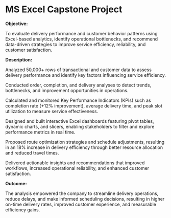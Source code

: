 # MS Excel Capstone Project

**Objective:**

To evaluate delivery performance and customer behavior patterns using Excel-based analytics, identify operational bottlenecks, and recommend data-driven strategies to improve service efficiency, reliability, and customer satisfaction.

**Description:**

Analyzed 50,000+ rows of transactional and customer data to assess delivery performance and identify key factors influencing service efficiency.

Conducted order, completion, and delivery analyses to detect trends, bottlenecks, and improvement opportunities in operations.

Calculated and monitored Key Performance Indicators (KPIs) such as completion rate (+12% improvement), average delivery time, and peak slot utilization to measure service effectiveness.

Designed and built interactive Excel dashboards featuring pivot tables, dynamic charts, and slicers, enabling stakeholders to filter and explore performance metrics in real time.

Proposed route optimization strategies and schedule adjustments, resulting in an 18% increase in delivery efficiency through better resource allocation and reduced travel times.

Delivered actionable insights and recommendations that improved workflows, increased operational reliability, and enhanced customer satisfaction.

**Outcome:**

The analysis empowered the company to streamline delivery operations, reduce delays, and make informed scheduling decisions, resulting in higher on-time delivery rates, improved customer experience, and measurable efficiency gains.
